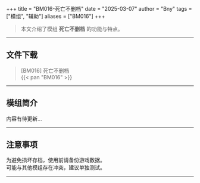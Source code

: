 +++
title = "BM016-死亡不删档"
date = "2025-03-07"
author = "Bny"
tags = ["模组", "辅助"]
aliases = ["BM016"]
+++

> 本文介绍了模组 **死亡不删档** 的功能与特点。

---

## 文件下载

> [BM016] 死亡不删档  
{{< pan "BM016" >}}  

---

## 模组简介

>  
内容有待更新...  

---

## 注意事项

>  
为避免损坏存档，使用前请备份游戏数据。  
可能与其他模组存在冲突，建议单独测试。  

---

